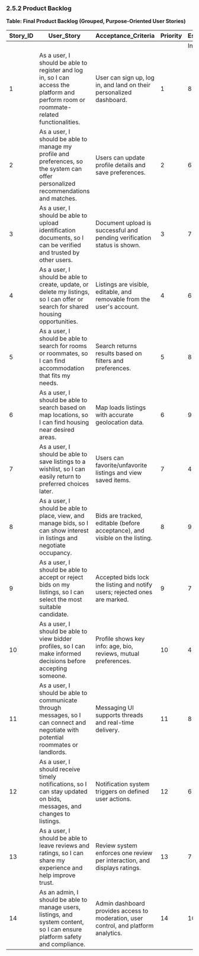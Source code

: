 
### **2.5.2 Product Backlog**

**Table: Final Product Backlog (Grouped, Purpose-Oriented User Stories)**

| Story_ID | User_Story                                                                                                                             | Acceptance_Criteria                                                                  | Priority | Estimation |       |
|----------|----------------------------------------------------------------------------------------------------------------------------------------|--------------------------------------------------------------------------------------|----------|------------|-------|
|          |                                                                                                                                        |                                                                                      |          | Initial    | Final |
| 1        | As a user, I should be able to register and log in, so I can access the platform and perform room or roommate-related functionalities. | User can sign up, log in, and land on their personalized dashboard.                  | 1        | 8          | 10    |
| 2        | As a user, I should be able to manage my profile and preferences, so the system can offer personalized recommendations and matches.    | Users can update profile details and save preferences.                               | 2        | 6          | 7     |
| 3        | As a user, I should be able to upload identification documents, so I can be verified and trusted by other users.                       | Document upload is successful and pending verification status is shown.              | 3        | 7          | 9     |
| 4        | As a user, I should be able to create, update, or delete my listings, so I can offer or search for shared housing opportunities.       | Listings are visible, editable, and removable from the user's account.               | 4        | 6          | 7     |
| 5        | As a user, I should be able to search for rooms or roommates, so I can find accommodation that fits my needs.                          | Search returns results based on filters and preferences.                             | 5        | 8          | 10    |
| 6        | As a user, I should be able to search based on map locations, so I can find housing near desired areas.                                | Map loads listings with accurate geolocation data.                                   | 6        | 9          | 11    |
| 7        | As a user, I should be able to save listings to a wishlist, so I can easily return to preferred choices later.                         | Users can favorite/unfavorite listings and view saved items.                         | 7        | 4          | 5     |
| 8        | As a user, I should be able to place, view, and manage bids, so I can show interest in listings and negotiate occupancy.               | Bids are tracked, editable (before acceptance), and visible on the listing.          | 8        | 9          | 11    |
| 9        | As a user, I should be able to accept or reject bids on my listings, so I can select the most suitable candidate.                      | Accepted bids lock the listing and notify users; rejected ones are marked.           | 9        | 7          | 8     |
| 10       | As a user, I should be able to view bidder profiles, so I can make informed decisions before accepting someone.                        | Profile shows key info: age, bio, reviews, mutual preferences.                       | 10       | 4          | 5     |
| 11       | As a user, I should be able to communicate through messages, so I can connect and negotiate with potential roommates or landlords.     | Messaging UI supports threads and real-time delivery.                                | 11       | 8          | 10    |
| 12       | As a user, I should receive timely notifications, so I can stay updated on bids, messages, and changes to listings.                    | Notification system triggers on defined user actions.                                | 12       | 6          | 7     |
| 13       | As a user, I should be able to leave reviews and ratings, so I can share my experience and help improve trust.                         | Review system enforces one review per interaction, and displays ratings.             | 13       | 7          | 8     |
| 14       | As an admin, I should be able to manage users, listings, and system content, so I can ensure platform safety and compliance.           | Admin dashboard provides access to moderation, user control, and platform analytics. | 14       | 10         | 13    |
